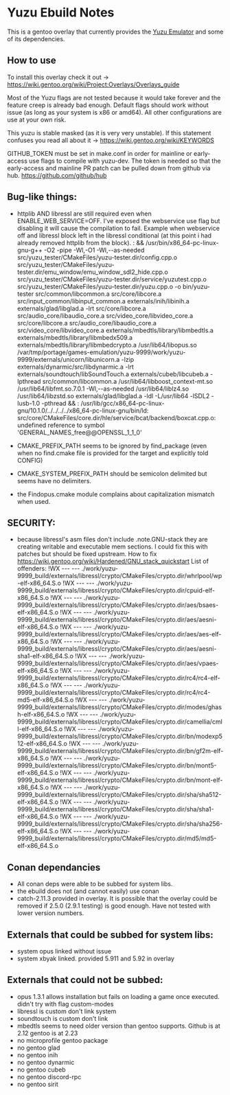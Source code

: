 # Yuzu Ebuild Notes
This is a gentoo overlay that currently provides the [Yuzu Emulator](https://yuzu-emu.org/) and some of its dependencies.

## How to use
To install this overlay check it out -> https://wiki.gentoo.org/wiki/Project:Overlays/Overlays_guide

Most of the Yuzu flags are not tested because it would take forever and the feature creep is already bad enough. Default flags should work without issue (as long as your system is x86 or amd64). All other configurations are use at your own risk.

This yuzu is stable masked (as it is very very unstable). If this statement confuses you read all about it -> https://wiki.gentoo.org/wiki/KEYWORDS

GITHUB_TOKEN must be set in make.conf in order for mainline or early-access use flags to compile with yuzu-dev. The token is needed so that the early-access and mainline PR patch can be pulled down from github via hub. https://github.com/github/hub

## Bug-like things:
- httplib AND libressl are still required even when ENABLE_WEB_SERVICE=OFF. I've exposed the webservice use flag but disabling it will cause the compilation to fail.
Example when webservice off and libressl block left in the libressl conditional (at this point i had already removed httplib from the block). 
: && /usr/bin/x86_64-pc-linux-gnu-g++  -O2 -pipe  -Wl,-O1 -Wl,--as-needed src/yuzu_tester/CMakeFiles/yuzu-tester.dir/config.cpp.o src/yuzu_tester/CMakeFiles/yuzu-tester.dir/emu_window/emu_window_sdl2_hide.cpp.o src/yuzu_tester/CMakeFiles/yuzu-tester.dir/service/yuzutest.cpp.o src/yuzu_tester/CMakeFiles/yuzu-tester.dir/yuzu.cpp.o  -o bin/yuzu-tester  src/common/libcommon.a  src/core/libcore.a  src/input_common/libinput_common.a  externals/inih/libinih.a  externals/glad/libglad.a  -lrt  src/core/libcore.a  src/audio_core/libaudio_core.a  src/video_core/libvideo_core.a  src/core/libcore.a  src/audio_core/libaudio_core.a  src/video_core/libvideo_core.a  externals/mbedtls/library/libmbedtls.a  externals/mbedtls/library/libmbedx509.a  externals/mbedtls/library/libmbedcrypto.a  /usr/lib64/libopus.so  /var/tmp/portage/games-emulation/yuzu-9999/work/yuzu-9999/externals/unicorn/libunicorn.a  -lzip  externals/dynarmic/src/libdynarmic.a  -lrt  externals/soundtouch/libSoundTouch.a  externals/cubeb/libcubeb.a  -lpthread  src/common/libcommon.a  /usr/lib64/libboost_context-mt.so  /usr/lib64/libfmt.so.7.0.1  -Wl,--as-needed  /usr/lib64/liblz4.so  /usr/lib64/libzstd.so  externals/glad/libglad.a  -ldl  -L/usr/lib64  -lSDL2  -lusb-1.0  -pthread && :
/usr/lib/gcc/x86_64-pc-linux-gnu/10.1.0/../../../../x86_64-pc-linux-gnu/bin/ld: src/core/CMakeFiles/core.dir/hle/service/bcat/backend/boxcat.cpp.o: undefined reference to symbol 'GENERAL_NAMES_free@@OPENSSL_1_1_0'


- CMAKE_PREFIX_PATH seems to be ignored by find_package (even when no find.cmake file is provided for the target and explicitly told CONFIG)
- CMAKE_SYSTEM_PREFIX_PATH should be semicolon delimited but seems have no delimiters.
- the Findopus.cmake module complains about capitalization mismatch when used.

## SECURITY: 
- because libressl's asm files don't include .note.GNU-stack they are creating writable and executable mem sections. I could fix this with patches but should be fixed upstream. How to fix https://wiki.gentoo.org/wiki/Hardened/GNU_stack_quickstart
List of offenders:
!WX --- ---  ./work/yuzu-9999_build/externals/libressl/crypto/CMakeFiles/crypto.dir/whrlpool/wp-elf-x86_64.S.o
!WX --- ---  ./work/yuzu-9999_build/externals/libressl/crypto/CMakeFiles/crypto.dir/cpuid-elf-x86_64.S.o
!WX --- ---  ./work/yuzu-9999_build/externals/libressl/crypto/CMakeFiles/crypto.dir/aes/bsaes-elf-x86_64.S.o
!WX --- ---  ./work/yuzu-9999_build/externals/libressl/crypto/CMakeFiles/crypto.dir/aes/aesni-elf-x86_64.S.o
!WX --- ---  ./work/yuzu-9999_build/externals/libressl/crypto/CMakeFiles/crypto.dir/aes/aes-elf-x86_64.S.o
!WX --- ---  ./work/yuzu-9999_build/externals/libressl/crypto/CMakeFiles/crypto.dir/aes/aesni-sha1-elf-x86_64.S.o
!WX --- ---  ./work/yuzu-9999_build/externals/libressl/crypto/CMakeFiles/crypto.dir/aes/vpaes-elf-x86_64.S.o
!WX --- ---  ./work/yuzu-9999_build/externals/libressl/crypto/CMakeFiles/crypto.dir/rc4/rc4-elf-x86_64.S.o
!WX --- ---  ./work/yuzu-9999_build/externals/libressl/crypto/CMakeFiles/crypto.dir/rc4/rc4-md5-elf-x86_64.S.o
!WX --- ---  ./work/yuzu-9999_build/externals/libressl/crypto/CMakeFiles/crypto.dir/modes/ghash-elf-x86_64.S.o
!WX --- ---  ./work/yuzu-9999_build/externals/libressl/crypto/CMakeFiles/crypto.dir/camellia/cmll-elf-x86_64.S.o
!WX --- ---  ./work/yuzu-9999_build/externals/libressl/crypto/CMakeFiles/crypto.dir/bn/modexp512-elf-x86_64.S.o
!WX --- ---  ./work/yuzu-9999_build/externals/libressl/crypto/CMakeFiles/crypto.dir/bn/gf2m-elf-x86_64.S.o
!WX --- ---  ./work/yuzu-9999_build/externals/libressl/crypto/CMakeFiles/crypto.dir/bn/mont5-elf-x86_64.S.o
!WX --- ---  ./work/yuzu-9999_build/externals/libressl/crypto/CMakeFiles/crypto.dir/bn/mont-elf-x86_64.S.o
!WX --- ---  ./work/yuzu-9999_build/externals/libressl/crypto/CMakeFiles/crypto.dir/sha/sha512-elf-x86_64.S.o
!WX --- ---  ./work/yuzu-9999_build/externals/libressl/crypto/CMakeFiles/crypto.dir/sha/sha1-elf-x86_64.S.o
!WX --- ---  ./work/yuzu-9999_build/externals/libressl/crypto/CMakeFiles/crypto.dir/sha/sha256-elf-x86_64.S.o
!WX --- ---  ./work/yuzu-9999_build/externals/libressl/crypto/CMakeFiles/crypto.dir/md5/md5-elf-x86_64.S.o

## Conan dependancies
- All conan deps were able to be subbed for system libs.
- the ebuild does not (and cannot easily) use conan
- catch-2.11.3 provided in overlay. It is possible that the overlay could be removed if 2.5.0 (2.9.1 testing) is good enough. Have not tested with lower version numbers.

## Externals that could be subbed for system libs:
- system opus linked without issue
- system xbyak linked. provided 5.911 and 5.92 in overlay

## Externals that could not be subbed:
- opus 1.3.1 allows installation but fails on loading a game once executed. didn't try with flag custom-modes
- libressl is custom don't link system
- soundtouch is custom don't link
- mbedtls seems to need older version than gentoo supports. Github is at 2.12 gentoo is at 2.23
- no microprofile gentoo package
- no gentoo glad
- no gentoo inih
- no gentoo dynarmic
- no gentoo cubeb
- no gentoo discord-rpc
- no gentoo sirit

